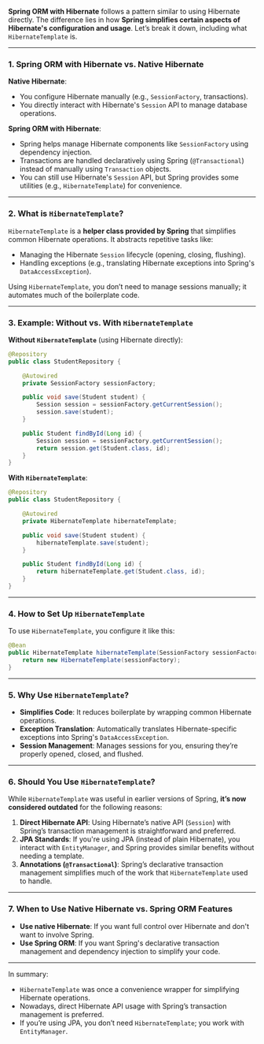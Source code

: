 **Spring ORM with Hibernate** follows a pattern similar to using Hibernate directly. The difference lies in how **Spring simplifies certain aspects of Hibernate's configuration and usage**. Let’s break it down, including what `HibernateTemplate` is.

---

### 1. **Spring ORM with Hibernate vs. Native Hibernate**
**Native Hibernate**:
- You configure Hibernate manually (e.g., `SessionFactory`, transactions).
- You directly interact with Hibernate's `Session` API to manage database operations.

**Spring ORM with Hibernate**:
- Spring helps manage Hibernate components like `SessionFactory` using dependency injection.
- Transactions are handled declaratively using Spring (`@Transactional`) instead of manually using `Transaction` objects.
- You can still use Hibernate's `Session` API, but Spring provides some utilities (e.g., `HibernateTemplate`) for convenience.

---

### 2. **What is `HibernateTemplate`?**
`HibernateTemplate` is a **helper class provided by Spring** that simplifies common Hibernate operations. It abstracts repetitive tasks like:
- Managing the Hibernate `Session` lifecycle (opening, closing, flushing).
- Handling exceptions (e.g., translating Hibernate exceptions into Spring's `DataAccessException`).

Using `HibernateTemplate`, you don’t need to manage sessions manually; it automates much of the boilerplate code.

---

### 3. **Example: Without vs. With `HibernateTemplate`**

**Without `HibernateTemplate`** (using Hibernate directly):
```java
@Repository
public class StudentRepository {

    @Autowired
    private SessionFactory sessionFactory;

    public void save(Student student) {
        Session session = sessionFactory.getCurrentSession();
        session.save(student);
    }

    public Student findById(Long id) {
        Session session = sessionFactory.getCurrentSession();
        return session.get(Student.class, id);
    }
}
```

**With `HibernateTemplate`**:
```java
@Repository
public class StudentRepository {

    @Autowired
    private HibernateTemplate hibernateTemplate;

    public void save(Student student) {
        hibernateTemplate.save(student);
    }

    public Student findById(Long id) {
        return hibernateTemplate.get(Student.class, id);
    }
}
```

---

### 4. **How to Set Up `HibernateTemplate`**
To use `HibernateTemplate`, you configure it like this:
```java
@Bean
public HibernateTemplate hibernateTemplate(SessionFactory sessionFactory) {
    return new HibernateTemplate(sessionFactory);
}
```

---

### 5. **Why Use `HibernateTemplate`?**
- **Simplifies Code**: It reduces boilerplate by wrapping common Hibernate operations.
- **Exception Translation**: Automatically translates Hibernate-specific exceptions into Spring's `DataAccessException`.
- **Session Management**: Manages sessions for you, ensuring they’re properly opened, closed, and flushed.

---

### 6. **Should You Use `HibernateTemplate`?**
While `HibernateTemplate` was useful in earlier versions of Spring, **it’s now considered outdated** for the following reasons:
1. **Direct Hibernate API**: Using Hibernate’s native API (`Session`) with Spring’s transaction management is straightforward and preferred.
2. **JPA Standards**: If you're using JPA (instead of plain Hibernate), you interact with `EntityManager`, and Spring provides similar benefits without needing a template.
3. **Annotations (`@Transactional`)**: Spring’s declarative transaction management simplifies much of the work that `HibernateTemplate` used to handle.

---

### 7. **When to Use Native Hibernate vs. Spring ORM Features**
- **Use native Hibernate**: If you want full control over Hibernate and don't want to involve Spring.
- **Use Spring ORM**: If you want Spring's declarative transaction management and dependency injection to simplify your code.

---

In summary:
- `HibernateTemplate` was once a convenience wrapper for simplifying Hibernate operations.
- Nowadays, direct Hibernate API usage with Spring’s transaction management is preferred.
- If you’re using JPA, you don’t need `HibernateTemplate`; you work with `EntityManager`.
